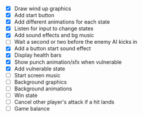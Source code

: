 - [X] Draw wind up graphics
- [X] Add start button
- [X] Add different animations for each state
- [X] Listen for input to change states
- [X] Add sound effects and bg music
- [ ] Wait a second or two before the enemy AI kicks in
- [X] Add a button start sound effect
- [X] Display health bars
- [X] Show punch animation/sfx when vulnerable
- [X] Add vulnerable state
- [ ] Start screen music
- [ ] Background graphics
- [ ] Background animations
- [ ] Win state
- [ ] Cancel other player's attack if a hit lands
- [ ] Game balance
